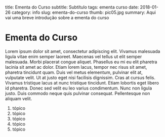 title: Ementa do Curso
subtitle: Subtítulo
tags: ementa curso
date: 2018-01-26
category: info
slug: ementa-do-curso
thumb: pic05.jpg
summary: Aqui vai uma breve introdução sobre a ementa do curso

# Ementa do Curso
 Lorem ipsum dolor sit amet, consectetur adipiscing elit. Vivamus malesuada
ligula vitae enim semper laoreet. Maecenas vel tellus ut elit semper malesuada.
Morbi placerat congue aliquet. Phasellus eu mi eu elit pharetra lacinia sit
amet ac dolor. Etiam lorem lacus, tempor nec risus sit amet, pharetra tincidunt
quam. Duis vel metus elementum, pulvinar elit at, vulputate velit. Ut at justo
eget nisi facilisis dignissim. Cras at cursus felis. Vivamus tristique lacus at
nunc tristique tincidunt. Etiam lobortis eget libero id pharetra. Donec sed
velit eu leo varius condimentum. Nunc non ligula justo. Duis commodo neque quis
pulvinar consequat. Pellentesque non aliquam velit.

1. tópico
2. tópico
3. tópico
4. tópico
5. tópico
